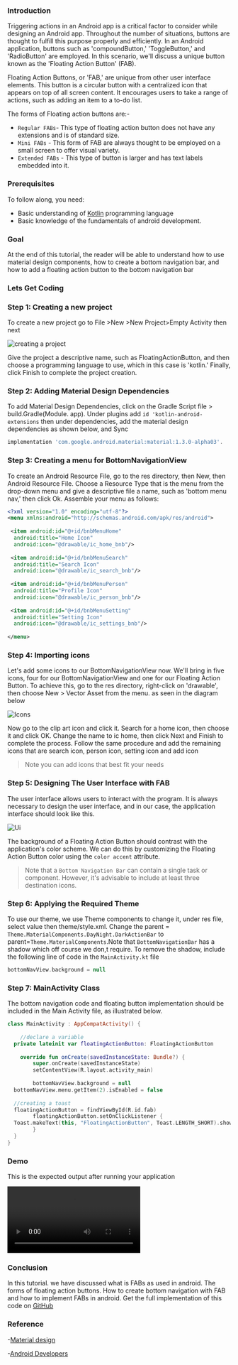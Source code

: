 ### Introduction
Triggering actions in an Android app is a critical factor to consider while designing an Android app. Throughout the number of situations, buttons are thought to fulfill this purpose properly and efficiently.
In an Android application, buttons such as 'compoundButton,' 'ToggleButton,' and 'RadioButton' are employed.
In this scenario, we'll discuss a unique button known as the 'Floating Action Button' (FAB).

Floating Action Buttons, or 'FAB,' are unique from other user interface elements. This button is a circular button with a centralized icon that appears on top of all screen content. It encourages users to take a range of actions, such as adding an item to a to-do list.

The forms of Floating action buttons are:-
- `Regular FABs`- This type of floating action button does not have any extensions and is of standard size.
- `Mini FABs` - This form of FAB are always thought to be employed on a small screen to offer visual variety.
- `Extended FABs` - This type of button is larger and has text labels embedded into it.

### Prerequisites

To follow along, you need:
- Basic understanding of [Kotlin](https://kotlinlang.org/) programming language
- Basic knowledge of the fundamentals of android development.

### Goal
At the end of this tutorial, the reader will be able to understand how to use material design components, how to create a bottom navigation bar, and how to add a floating action button to the bottom navigation bar

### Lets Get Coding

### Step 1: Creating a new project
To create a new project go to File >New >New Project>Empty Activity then next

![creating a project](engineering-education/adding-custom-floating-action-button-to-bottom-navigation-bar-in-android/creating_project.jpg)

Give the project a descriptive name, such as FloatingActionButton, and then choose a programming language to use, which in this case is 'kotlin.' Finally, click Finish to complete the project creation.


### Step 2: Adding Material Design Dependencies

To add Material Design Dependencies, click on the Gradle Script file > build.Gradle(Module. app). Under plugins add `id 'kotlin-android-extensions` then under dependencies, add the material design dependencies as shown below, and Sync

```gradle
implementation 'com.google.android.material:material:1.3.0-alpha03'.
```


### Step 3: Creating a menu for BottomNavigationView

To create an Android Resource File, go to the res directory, then New, then Android Resource File. Choose a Resource Type that is the menu from the drop-down menu and give a descriptive file a name, such as 'bottom menu nav,' then click Ok. Assemble your menu as follows:

``` xml
<?xml version="1.0" encoding="utf-8"?>  
<menu xmlns:android="http://schemas.android.com/apk/res/android">  
  
 <item android:id="@+id/bnbMenuHome"  
  android:title="Home Icon"  
  android:icon="@drawable/ic_home_bnb"/>  
  
 <item android:id="@+id/bnbMenuSearch"  
  android:title="Search Icon"  
  android:icon="@drawable/ic_search_bnb"/>  
  
 <item android:id="@+id/bnbMenuPerson"  
  android:title="Profile Icon"  
  android:icon="@drawable/ic_person_bnb"/>  
  
 <item android:id="@+id/bnbMenuSetting"  
  android:title="Setting Icon"  
  android:icon="@drawable/ic_settings_bnb"/>  
  
</menu>
```
### Step 4: Importing icons
Let's add some icons to our BottomNavigationView now. We'll bring in five icons, four for our BottomNavigationView and one for our Floating Action Button. To achieve this, go to the res directory, right-click on 'drawable', then choose New > Vector Asset from the menu. as seen in the diagram below

![Icons](engineering-education/adding-custom-floating-action-button-to-bottom-navigation-bar-in-android/adding_vectors_asset.jpg)

Now go to the clip art icon and click it. Search for a home icon, then choose it and click OK. Change the name to ic home, then click Next and Finish to complete the process.
Follow the same procedure and add the remaining icons that are search icon, person icon, setting  icon and add icon
>Note you can add icons that best fit your needs

### Step 5: Designing The User Interface with FAB
The user interface allows users to interact with the program. It is always necessary to design the user interface, and in our case, the application interface should look like this.

![Ui](engineering-education/adding-custom-floating-action-button-to-bottom-navigation-bar-in-android/ui.jpg)

The background of a Floating Action Button should contrast with the application's color scheme. We can do this by customizing the Floating Action Button color using the `color accent` attribute.  

> Note that a `Bottom Navigation Bar` can contain a single task or component. However, it's advisable to include at least three destination icons.


### Step 6: Applying the Required Theme
To use our theme, we use Theme components to change it, under res file, select value then theme/style.xml.
Change the parent = `Theme.MaterialComponents.DayNight.DarkActionBar` to parent=`Theme.MaterialComponents`.Note that `BottomNavigationBar` has a shadow which off course we don,t require.
To remove the shadow, include the following line of code in the `MainActivity.kt` file
```kotlin
bottomNavView.background = null
```

### Step 7: MainActivity Class
The bottom navigation code and floating button implementation should be included in the Main Activity file, as illustrated below.
``` kotlin
class MainActivity : AppCompatActivity() {  
  
    //declare a variable  
  private lateinit var floatingActionButton: FloatingActionButton  
  
    override fun onCreate(savedInstanceState: Bundle?) {  
        super.onCreate(savedInstanceState)  
        setContentView(R.layout.activity_main)  
  
        bottomNavView.background = null  
  bottomNavView.menu.getItem(2).isEnabled = false  
  
  //creating a toast  
  floatingActionButton = findViewById(R.id.fab)  
        floatingActionButton.setOnClickListener {  
  Toast.makeText(this, "FloatingActionButton", Toast.LENGTH_SHORT).show()  
        }  
  }  
}
```

### Demo
This is the expected output after running your application

![FAB demo](engineering-education/adding-custom-floating-action-button-to-bottom-navigation-bar-in-android/FAB.mp4)

### Conclusion
In this tutorial. we have discussed what is FABs as used in android. The forms of floating action buttons. How to create bottom navigation with FAB and how to implement FABs in android. Get the full implementation of this code on [GitHub](https://github.com/jackline-ke/FloatingActionButton2)

### Reference
-[Material design](https://material.io/components/app-bars-bottom)

-[Android Developers](https://developer.android.com/guide/topics/ui/floating-action-button)
